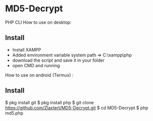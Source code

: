 # MD5-Decrypt
PHP CLI
How to use on desktop:
## Install
- Install XAMPP
- Added environment variable system path => C:\xampp\php
- download the script and save it in your folder
- open CMD and running

How to use on android (Termux) : 
## Install 
  $ pkg install git
  $ pkg install php
  $ git clone https://github.com/Zlaxtert/MD5-Decrypt.git
  $ cd MD5-Decrypt
  $ php md5.php
